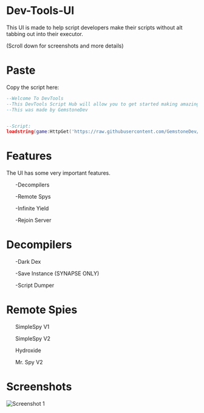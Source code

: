# Dev-Tools-UI
This UI is made to help script developers make their scripts without alt tabbing out into their executor. 

(Scroll down for screenshots and more details)

# Paste
Copy the script here:

```lua
--Welcome To DevTools
--This DevTools Script Hub will allow you to get started making amazing script for games!
--This was made by GemstoneDev


--Script:
loadstring(game:HttpGet('https://raw.githubusercontent.com/GemstoneDev/Dev-Tools-UI/main/script/Dev-Tools.lua'))()
```

# Features
The UI has some very important features.
<ul>
<p>-Decompilers</p>
<p>-Remote Spys</p>
<p>-Infinite Yield</p>
<p>-Rejoin Server</p>
</ul>
  
# Decompilers
<ul>
<p>-Dark Dex</p>
<p>-Save Instance (SYNAPSE ONLY)</p>
<p>-Script Dumper</p>
</ul>

# Remote Spies
<ul>
<p>SimpleSpy V1</p>
<p>SimpleSpy V2</p>
<p>Hydroxide</p>
<p>Mr. Spy V2</p>
</ul>

# Screenshots

![Screenshot 1](https://user-images.githubusercontent.com/80566162/181160544-bf8e6954-198e-4d86-b261-1713fbd58105.png)
